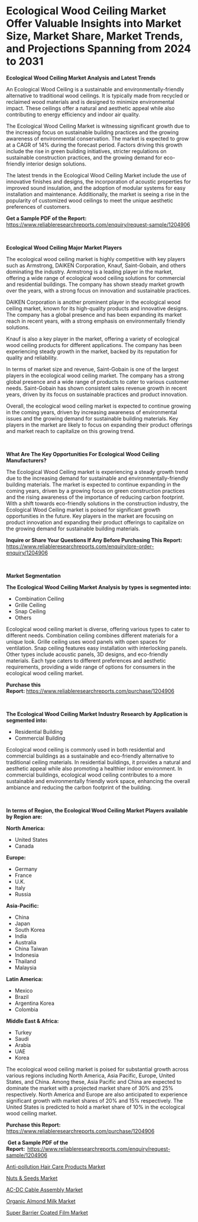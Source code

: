 <p><h1>Ecological Wood Ceiling Market Offer Valuable Insights into Market Size, Market Share, Market Trends, and Projections Spanning from 2024 to 2031</h1></p><p><strong>Ecological Wood Ceiling Market Analysis and Latest Trends</strong></p>
<p><p>An Ecological Wood Ceiling is a sustainable and environmentally-friendly alternative to traditional wood ceilings. It is typically made from recycled or reclaimed wood materials and is designed to minimize environmental impact. These ceilings offer a natural and aesthetic appeal while also contributing to energy efficiency and indoor air quality.</p><p>The Ecological Wood Ceiling Market is witnessing significant growth due to the increasing focus on sustainable building practices and the growing awareness of environmental conservation. The market is expected to grow at a CAGR of 14% during the forecast period. Factors driving this growth include the rise in green building initiatives, stricter regulations on sustainable construction practices, and the growing demand for eco-friendly interior design solutions.</p><p>The latest trends in the Ecological Wood Ceiling Market include the use of innovative finishes and designs, the incorporation of acoustic properties for improved sound insulation, and the adoption of modular systems for easy installation and maintenance. Additionally, the market is seeing a rise in the popularity of customized wood ceilings to meet the unique aesthetic preferences of customers.</p></p>
<p><strong>Get a Sample PDF of the Report:&nbsp;</strong> <a href="https://www.reliableresearchreports.com/enquiry/request-sample/1204906">https://www.reliableresearchreports.com/enquiry/request-sample/1204906</a></p>
<p>&nbsp;</p>
<p><strong>Ecological Wood Ceiling Major Market Players</strong></p>
<p><p>The ecological wood ceiling market is highly competitive with key players such as Armstrong, DAIKEN Corporation, Knauf, Saint-Gobain, and others dominating the industry. Armstrong is a leading player in the market, offering a wide range of ecological wood ceiling solutions for commercial and residential buildings. The company has shown steady market growth over the years, with a strong focus on innovation and sustainable practices.</p><p>DAIKEN Corporation is another prominent player in the ecological wood ceiling market, known for its high-quality products and innovative designs. The company has a global presence and has been expanding its market reach in recent years, with a strong emphasis on environmentally friendly solutions.</p><p>Knauf is also a key player in the market, offering a variety of ecological wood ceiling products for different applications. The company has been experiencing steady growth in the market, backed by its reputation for quality and reliability.</p><p>In terms of market size and revenue, Saint-Gobain is one of the largest players in the ecological wood ceiling market. The company has a strong global presence and a wide range of products to cater to various customer needs. Saint-Gobain has shown consistent sales revenue growth in recent years, driven by its focus on sustainable practices and product innovation.</p><p>Overall, the ecological wood ceiling market is expected to continue growing in the coming years, driven by increasing awareness of environmental issues and the growing demand for sustainable building materials. Key players in the market are likely to focus on expanding their product offerings and market reach to capitalize on this growing trend.</p></p>
<p>&nbsp;</p>
<p><strong>What Are The Key Opportunities For Ecological Wood Ceiling Manufacturers?</strong></p>
<p><p>The Ecological Wood Ceiling market is experiencing a steady growth trend due to the increasing demand for sustainable and environmentally-friendly building materials. The market is expected to continue expanding in the coming years, driven by a growing focus on green construction practices and the rising awareness of the importance of reducing carbon footprint. With a shift towards eco-friendly solutions in the construction industry, the Ecological Wood Ceiling market is poised for significant growth opportunities in the future. Key players in the market are focusing on product innovation and expanding their product offerings to capitalize on the growing demand for sustainable building materials.</p></p>
<p><strong>Inquire or Share Your Questions If Any Before Purchasing This Report:</strong> <a href="https://www.reliableresearchreports.com/enquiry/pre-order-enquiry/1204906">https://www.reliableresearchreports.com/enquiry/pre-order-enquiry/1204906</a></p>
<p>&nbsp;</p>
<p><strong>Market Segmentation</strong></p>
<p><strong>The Ecological Wood Ceiling Market Analysis by types is segmented into:</strong></p>
<p><ul><li>Combination Ceiling</li><li>Grille Ceiling</li><li>Snap Ceiling</li><li>Others</li></ul></p>
<p><p>Ecological wood ceiling market is diverse, offering various types to cater to different needs. Combination ceiling combines different materials for a unique look. Grille ceiling uses wood panels with open spaces for ventilation. Snap ceiling features easy installation with interlocking panels. Other types include acoustic panels, 3D designs, and eco-friendly materials. Each type caters to different preferences and aesthetic requirements, providing a wide range of options for consumers in the ecological wood ceiling market.</p></p>
<p><strong>Purchase this Report:&nbsp;</strong><a href="https://www.reliableresearchreports.com/purchase/1204906">https://www.reliableresearchreports.com/purchase/1204906</a></p>
<p>&nbsp;</p>
<p><strong>The Ecological Wood Ceiling Market Industry Research by Application is segmented into:</strong></p>
<p><ul><li>Residential Building</li><li>Commercial Building</li></ul></p>
<p><p>Ecological wood ceiling is commonly used in both residential and commercial buildings as a sustainable and eco-friendly alternative to traditional ceiling materials. In residential buildings, it provides a natural and aesthetic appeal while also promoting a healthier indoor environment. In commercial buildings, ecological wood ceiling contributes to a more sustainable and environmentally friendly work space, enhancing the overall ambiance and reducing the carbon footprint of the building.</p></p>
<p>&nbsp;</p>
<p><strong>In terms of Region, the Ecological Wood Ceiling Market Players available by Region are:</strong></p>
<p>
    <p> <strong> North America: </strong>
        <ul>
            <li>United States</li>
            <li>Canada</li>
        </ul>
        </p> 
    <p> <strong> Europe: </strong>
        <ul>
            <li>Germany</li>
            <li>France</li>
            <li>U.K.</li>
            <li>Italy</li>
            <li>Russia</li>
        </ul>
        </p> 
    <p> <strong> Asia-Pacific: </strong>
        <ul>
            <li>China</li>
            <li>Japan</li>
            <li>South Korea</li>
            <li>India</li>
            <li>Australia</li>
            <li>China Taiwan</li>
            <li>Indonesia</li>
            <li>Thailand</li>
            <li>Malaysia</li>
        </ul>
        </p> 
    <p> <strong> Latin America: </strong>
        <ul>
            <li>Mexico</li>
            <li>Brazil</li>
            <li>Argentina Korea</li>
            <li>Colombia</li>
        </ul>
        </p> 
    <p> <strong> Middle East & Africa: </strong>
        <ul>
            <li>Turkey</li>
            <li>Saudi</li>
            <li>Arabia</li>
            <li>UAE</li>
            <li>Korea</li>
        </ul>
    </p>
    </p>
<p><p>The ecological wood ceiling market is poised for substantial growth across various regions including North America, Asia Pacific, Europe, United States, and China. Among these, Asia Pacific and China are expected to dominate the market with a projected market share of 30% and 25% respectively. North America and Europe are also anticipated to experience significant growth with market shares of 20% and 15% respectively. The United States is predicted to hold a market share of 10% in the ecological wood ceiling market.</p></p>
<p><strong>Purchase this Report: </strong><a href="https://www.reliableresearchreports.com/purchase/1204906">https://www.reliableresearchreports.com/purchase/1204906</a></p>
<p>&nbsp;<strong>Get a Sample PDF of the Report:&nbsp;&nbsp;</strong><a href="https://www.reliableresearchreports.com/enquiry/request-sample/1204906">https://www.reliableresearchreports.com/enquiry/request-sample/1204906</a></p>
<p><strong></strong></p>
<p><p><a href="https://issuu.com/reportprime-2/docs/anti-pollution-hair-care-products-market-size-2030">Anti-pollution Hair Care Products Market</a></p><p><a href="https://github.com/khansimonweber1lqujlwoz15d/Market-Research-Report-List-1/blob/main/nuts-seeds-market.md">Nuts & Seeds Market</a></p><p><a href="https://github.com/lababdou/Market-Research-Report-List-2/blob/main/ac-dc-cable-assembly-market.md">AC-DC Cable Assembly Market</a></p><p><a href="https://github.com/derrinmiltonellis35gcl/Market-Research-Report-List-1/blob/main/organic-almond-milk-market.md">Organic Almond Milk Market</a></p><p><a href="https://issuu.com/reportprime-2/docs/super-barrier-coated-film-market-size-2030.pptx">Super Barrier Coated Film Market</a></p></p>